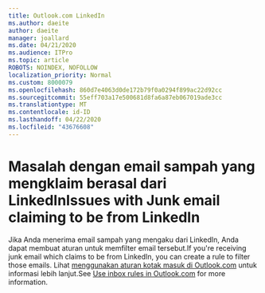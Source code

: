 ```yaml
---
title: Outlook.com LinkedIn
ms.author: daeite
author: daeite
manager: joallard
ms.date: 04/21/2020
ms.audience: ITPro
ms.topic: article
ROBOTS: NOINDEX, NOFOLLOW
localization_priority: Normal
ms.custom: 8000079
ms.openlocfilehash: 860d7e4063d0de172b79f0a0294f899ac22d92cc
ms.sourcegitcommit: 55eff703a17e500681d8fa6a87eb067019ade3cc
ms.translationtype: MT
ms.contentlocale: id-ID
ms.lasthandoff: 04/22/2020
ms.locfileid: "43676608"
---
```

# <a name="issues-with-junk-email-claiming-to-be-from-linkedin"></a><span data-ttu-id="c139d-102">Masalah dengan email sampah yang mengklaim berasal dari LinkedIn</span><span class="sxs-lookup"><span data-stu-id="c139d-102">Issues with Junk email claiming to be from LinkedIn</span></span>

<span data-ttu-id="c139d-103">Jika Anda menerima email sampah yang mengaku dari LinkedIn, Anda dapat membuat aturan untuk memfilter email tersebut.</span><span class="sxs-lookup"><span data-stu-id="c139d-103">If you're receiving junk email which claims to be from LinkedIn, you can create a rule to filter those emails.</span></span>
<span data-ttu-id="c139d-104">Lihat [menggunakan aturan kotak masuk di Outlook.com](https://aka.ms/OutlookComInboxRules) untuk informasi lebih lanjut.</span><span class="sxs-lookup"><span data-stu-id="c139d-104">See [Use inbox rules in Outlook.com](https://aka.ms/OutlookComInboxRules) for more information.</span></span>


